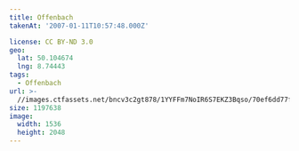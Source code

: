```yaml
---
title: Offenbach
takenAt: '2007-01-11T10:57:48.000Z'

license: CC BY-ND 3.0
geo:
  lat: 50.104674
  lng: 8.74443
tags:
  - Offenbach
url: >-
  //images.ctfassets.net/bncv3c2gt878/1YYFFm7NoIR6S7EKZ3Bqso/70ef6dd77faa7cc0d5e72253aa800ffd/offenbach_4545506912_o
size: 1197638
image:
  width: 1536
  height: 2048
---
```

